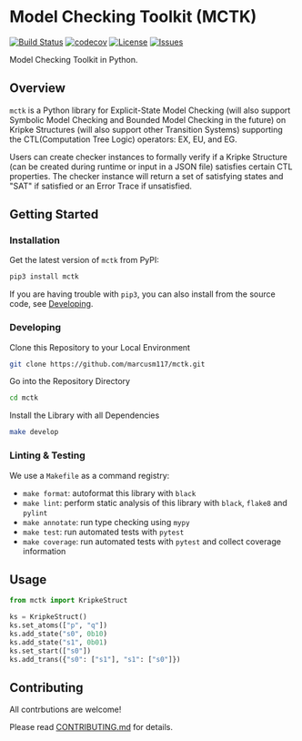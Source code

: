 # Model Checking Toolkit (MCTK)

[![Build Status](https://github.com/marcusm117/mctk/workflows/Build%20Status/badge.svg?branch=dev)](https://github.com/marcusm117/mctk/actions?query=workflow%3A%22Build+Status%22) [![codecov](https://codecov.io/gh/marcusm117/mctk/branch/dev/graph/badge.svg)](https://codecov.io/gh/marcusm117/mctk) [![License](https://img.shields.io/badge/License-Apache_2.0-green)](https://github.com/marcusm117/mctk/blob/dev/LICENSE) [![Issues](https://img.shields.io/github/issues/marcusm117/FV_mctk?color=red&label=Issues)](https://github.com/marcusm117/mctk/issues)

Model Checking Toolkit in Python.

## Overview

`mctk` is a Python library for Explicit-State Model Checking (will also support Symbolic Model Checking and Bounded Model Checking in the future) on Kripke Structures (will also support other Transition Systems) supporting the CTL(Computation Tree Logic) operators: EX, EU, and EG.

Users can create checker instances to formally verify if a Kripke Structure (can be created during runtime or input in a JSON file) satisfies certain CTL properties. The checker instance will return a set of satisfying states and "SAT" if satisfied or an Error Trace if unsatisfied.

## Getting Started

### Installation

Get the latest version of `mctk` from PyPI:

   ``` bash
   pip3 install mctk
   ```

If you are having trouble with `pip3`, you can also install from the source code, see [Developing](#developing).

### Developing

Clone this Repository to your Local Environment

   ``` bash
   git clone https://github.com/marcusm117/mctk.git
   ```

Go into the Repository Directory

   ``` bash
   cd mctk
   ```

Install the Library with all Dependencies

   ``` bash
   make develop
   ```

### Linting & Testing

We use a `Makefile` as a command registry:

- `make format`: autoformat  this library with `black`
- `make lint`: perform static analysis of this library with `black`, `flake8` and `pylint`
- `make annotate`: run type checking using `mypy`
- `make test`: run automated tests with `pytest`
- `make coverage`: run automated tests with `pytest` and collect coverage information

## Usage

``` python
from mctk import KripkeStruct

ks = KripkeStruct()
ks.set_atoms(["p", "q"])
ks.add_state("s0", 0b10)
ks.add_state("s1", 0b01)
ks.set_start(["s0"])
ks.add_trans({"s0": ["s1"], "s1": ["s0"]})
```

## Contributing

All contrbutions are welcome!

Please read [CONTRIBUTING.md](CONTRIBUTING.md) for details.
